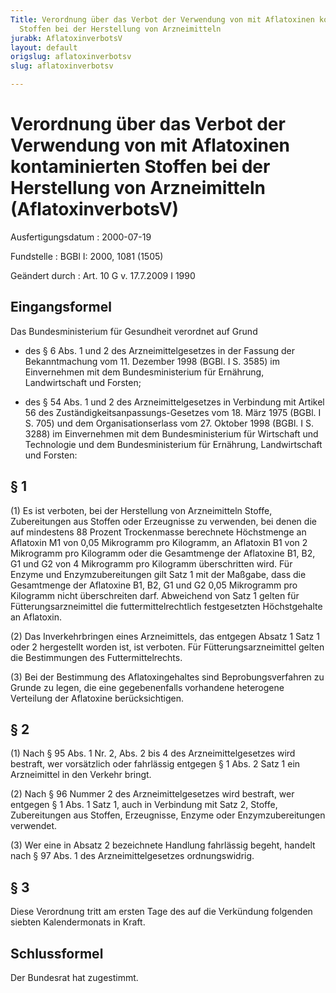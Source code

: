 ```yaml
---
Title: Verordnung über das Verbot der Verwendung von mit Aflatoxinen kontaminierten
  Stoffen bei der Herstellung von Arzneimitteln
jurabk: AflatoxinverbotsV
layout: default
origslug: aflatoxinverbotsv
slug: aflatoxinverbotsv

---
```


# Verordnung über das Verbot der Verwendung von mit Aflatoxinen kontaminierten Stoffen bei der Herstellung von Arzneimitteln (AflatoxinverbotsV)

Ausfertigungsdatum
:   2000-07-19

Fundstelle
:   BGBl I: 2000, 1081 (1505)

Geändert durch
:   Art. 10 G v. 17.7.2009 I 1990

## Eingangsformel

Das Bundesministerium für Gesundheit verordnet auf Grund

-   des § 6 Abs. 1 und 2 des Arzneimittelgesetzes in der Fassung der
    Bekanntmachung vom 11. Dezember 1998 (BGBl. I S. 3585) im Einvernehmen
    mit dem Bundesministerium für Ernährung, Landwirtschaft und Forsten;


-   des § 54 Abs. 1 und 2 des Arzneimittelgesetzes in Verbindung mit
    Artikel 56 des Zuständigkeitsanpassungs-Gesetzes vom 18. März 1975
    (BGBl. I S. 705) und dem Organisationserlass vom 27. Oktober 1998
    (BGBl. I S. 3288) im Einvernehmen mit dem Bundesministerium für
    Wirtschaft und Technologie und dem Bundesministerium für Ernährung,
    Landwirtschaft und Forsten:

## § 1

(1) Es ist verboten, bei der Herstellung von Arzneimitteln Stoffe,
Zubereitungen aus Stoffen oder Erzeugnisse zu verwenden, bei denen die
auf mindestens 88 Prozent Trockenmasse berechnete Höchstmenge an
Aflatoxin M1 von 0,05 Mikrogramm pro Kilogramm, an Aflatoxin B1 von 2
Mikrogramm pro Kilogramm oder die Gesamtmenge der Aflatoxine B1, B2,
G1 und G2 von 4 Mikrogramm pro Kilogramm überschritten wird. Für
Enzyme und Enzymzubereitungen gilt Satz 1 mit der Maßgabe, dass die
Gesamtmenge der Aflatoxine B1, B2, G1 und G2 0,05 Mikrogramm pro
Kilogramm nicht überschreiten darf. Abweichend von Satz 1 gelten für
Fütterungsarzneimittel die futtermittelrechtlich festgesetzten
Höchstgehalte an Aflatoxin.

(2) Das Inverkehrbringen eines Arzneimittels, das entgegen Absatz 1
Satz 1 oder 2 hergestellt worden ist, ist verboten. Für
Fütterungsarzneimittel gelten die Bestimmungen des Futtermittelrechts.

(3) Bei der Bestimmung des Aflatoxingehaltes sind Beprobungsverfahren
zu Grunde zu legen, die eine gegebenenfalls vorhandene heterogene
Verteilung der Aflatoxine berücksichtigen.

## § 2

(1) Nach § 95 Abs. 1 Nr. 2, Abs. 2 bis 4 des Arzneimittelgesetzes wird
bestraft, wer vorsätzlich oder fahrlässig entgegen § 1 Abs. 2 Satz 1
ein Arzneimittel in den Verkehr bringt.

(2) Nach § 96 Nummer 2 des Arzneimittelgesetzes wird bestraft, wer
entgegen § 1 Abs. 1 Satz 1, auch in Verbindung mit Satz 2, Stoffe,
Zubereitungen aus Stoffen, Erzeugnisse, Enzyme oder Enzymzubereitungen
verwendet.

(3) Wer eine in Absatz 2 bezeichnete Handlung fahrlässig begeht,
handelt nach § 97 Abs. 1 des Arzneimittelgesetzes ordnungswidrig.

## § 3

Diese Verordnung tritt am ersten Tage des auf die Verkündung folgenden
siebten Kalendermonats in Kraft.

## Schlussformel

Der Bundesrat hat zugestimmt.

